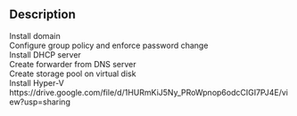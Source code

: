 <h2>Description</h2>
Install domain<br>
Configure group policy and enforce password change<br>
Install DHCP server<br>
Create forwarder from DNS server<br>
Create storage pool on virtual disk<br>
Install Hyper-V<br>
https://drive.google.com/file/d/1HURmKiJ5Ny_PRoWpnop6odcCIGI7PJ4E/view?usp=sharing
